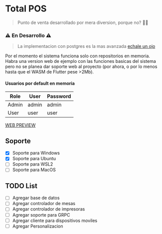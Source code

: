 # Total POS

> Punto de venta desarrollado por mera diversion, porque no? 🤷‍♂️

### ⚠️ En Desarrollo ⚠️

> La implementacion con postgres es la mas avanzada [echale un ojo](https://github.com/ushieru/total_pos)

Por el momento el sistema funciona solo con repositorios en memoria.
Habra una version web de ejemplo con las funciones basicas del sistema pero no se planea dar soporte web al proyecto (por ahora, o por lo menos hasta que el WASM de Flutter pese >2Mb).

#### Usuarios por default en memoria

| Role         | User      |  Password  |
|--------------|-----------|------------|
| Admin        | admin     | admin      |
| User         | user      | user       |


[WEB PREVIEW](https://total-3r4jyl7qo-ushieru.vercel.app/)

## Soporte

* [X] Soporte para Windows
* [X] Soporte para Ubuntu
* [ ] Soporte para WSL2
* [ ] Soporte para MacOS

## TODO List

* [ ] Agregar base de datos
* [ ] Agregar controlador de mesas
* [ ] Agregar controlador de impresoras
* [ ] Agregar soporte para GRPC
* [ ] Agregar cliente para dispositivos moviles
* [ ] Agregar Personalizacion
